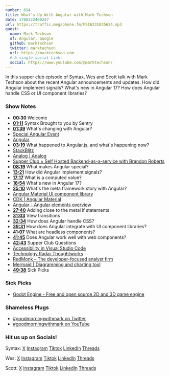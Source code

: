 ```yaml
---
number: 694
title: What's Up With Angular with Mark Techson
date: 1700222400247
url: https://traffic.megaphone.fm/FSI6331035624.mp3
guest:
  name: Mark Techson
  of: Angular, Google
  github: marktechson
  twitter: marktechson
  url: https://marktechson.com
  # A single social Link:
  social: https://www.youtube.com/@marktechson/
---
```


In this supper club episode of Syntax, Wes and Scott talk with Mark Techson about the recent Angular announcements and updates. How did Angular implement signals? What's new in Angular 17? How does Angular handle CSS or UI component libraries?

### Show Notes

- **[00:30](#t=00:30)** Welcome
- **[01:11](#t=01:11)** Syntax Brought to you by Sentry
- **[01:39](#t=01:39)** What's changing with Angular?
- [Special Angular Event](https://www.youtube.com/watch?v=Wq6GpTZ7AX0)
- [Angular](https://angular.dev/)
- **[03:19](#t=03:19)** What happened to Angular.js, and what's happening now?
- [StackBlitz](https://stackblitz.com/)
- [Analog | Analog](https://analogjs.org/)
- [Supper Club × Self Hosted Backend-as-a-service with Brandon Roberts](https://syntax.fm/*how/502/supper-club-self-hosted-backend-as-a-service-with-brandon-roberts)
- **[08:19](#t=08:19)** What makes Angular special?
- **[13:21](#t=13:21)** How did Angular implement signals?
- **[17:17](#t=17:17)** What is a computed value?
- **[18:54](#t=18:54)** What's new in Angular 17?
- **[25:10](#t=25:10)** What's the meta framework story with Angular?
- [Angular Material UI component library](https://material.angular.io/)
- [CDK | Angular Material](https://material.angular.io/cdk/categories)
- [Angular - Angular elements overview](https://angular.io/guide/elements)
- **[27:40](#t=27:40)** Adding close to the metal if statements
- **[31:03](#t=31:03)** View transitions
- **[32:34](#t=32:34)** How does Angular handle CSS?
- **[39:31](#t=39:31)** How does Angular integrate with UI component libraries?
- **[41:07](#t=41:07)** What are headless components?
- **[41:45](#t=41:45)** Does Angular work well with web components?
- **[42:43](#t=42:43)** Supper Club Questions
- [Accessibility in Visual Studio Code](https://code.visualstudio.com/docs/editor/*ccessibility#:~:text=level%20by%2020%25.-,High%20Contrast%20theme,*elect%20the%20High%20Contrast%20theme.)
- [Technology Radar Thoughtworks](https://www.thoughtworks.com/en-ca/radar)
- [RedMonk – The developer-focused analyst firm](https://redmonk.com/)
- [Mermaid | Diagramming and charting tool](https://mermaid.js.org/)
- **[49:38](#t=49:38)** Sick Picks

### Sick Picks

- [Godot Engine - Free and open source 2D and 3D game engine](https://godotengine.org/)

### Shameless Plugs

- [#goodmorningwithmark on Twitter](https://twitter.com/search?q=%23goodmorningwithmark&src=typed_query)
- [#goodmorningwithmark on YouTube](https://www.youtube.com/results?search_query=%23goodmorningwithmark)

### Hit us up on Socials!

Syntax: [X](https://twitter.com/syntaxfm) [Instagram](https://www.instagram.com/syntax_fm/) [Tiktok](https://www.tiktok.com/@syntaxfm) [LinkedIn](https://www.linkedin.com/company/96077407/admin/feed/posts/) [Threads](https://www.threads.net/@syntax_fm)

Wes: [X](https://twitter.com/wesbos) [Instagram](https://www.instagram.com/wesbos/) [Tiktok](https://www.tiktok.com/@wesbos) [LinkedIn](https://www.linkedin.com/in/wesbos/) [Threads](https://www.threads.net/@wesbos)

Scott: [X](https://twitter.com/stolinski) [Instagram](https://www.instagram.com/stolinski/) [Tiktok](https://www.tiktok.com/@stolinski) [LinkedIn](https://www.linkedin.com/in/stolinski/) [Threads](https://www.threads.net/@stolinski)
